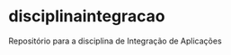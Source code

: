 disciplinaintegracao
====================

Repositório para a disciplina de Integração de Aplicações

